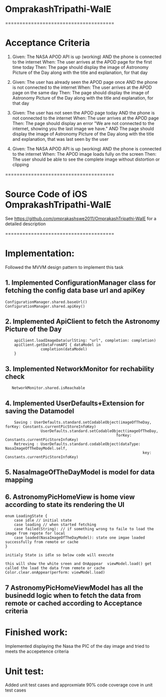 # OmprakashTripathi-WalE

======================================
# Acceptance Criteria


1. Given: The NASA APOD API is up (working) AND the phone is connected to the internet When:
The user arrives at the APOD page for the first time today Then: The page should display the
image of Astronomy Picture of the Day along with the title and explanation, for that day

2. Given: The user has already seen the APOD page once AND the phone is not connected to
the internet When: The user arrives at the APOD page on the same day Then: The page
should display the image of Astronomy Picture of the Day along with the title and explanation,
for that day

3. Given: The user has not seen the APOD page today AND the phone is not connected to the
internet When: The user arrives at the APOD page Then: The page should display an error
"We are not connected to the internet, showing you the last image we have." AND The page
should display the image of Astronomy Picture of the Day along with the title and explanation,
that was last seen by the user

4. Given: The NASA APOD API is up (working) AND the phone is connected to the internet When:
The APOD image loads fully on the screen Then: The user should be able to see the complete
image without distortion or clipping

======================================
# Source Code of iOS OmprakashTripathi-WalE

  See https://github.com/omprakashswe2011/OmprakashTripathi-WalE for a detailed description 
  

======================================

# Implementation: 

 Followed the MVVM design pattern to implement this task

## 1. Implemented  ConfigurationManager class for fetching the config data base url and apiKey
    ConfigurationManager.shared.baseUrl() 
    ConfigurationManager.shared.apiKey() 

## 2. Implemented ApiClient to fetch the Astronomy Picture of the Day
        apiClient.loadImageData(urlSting: "url", completion: completion)
        apiClient.getDataFromAPI { dataModel in
                    completion(dataModel)
        }

## 3. Implemented NetworkMonitor for rechability check
       NetworkMonitor.shared.isReachable

## 4. Implemented UserDefaults+Extension for saving the Datamodel
        Saving : UserDefaults.standard.setCodableObject(imageOfTheDay, forKey: Constants.currentPicStoreInfoKey)
                    UserDefaults.standard.setCodableObject(imageOfTheDay,
                                                      forKey: Constants.currentPicStoreInfoKey)
        Retreving : UserDefaults.standard.codableObject(dataType: NasaImageOfTheDayModel.self,
                                                                  key: Constants.currentPicStoreInfoKey)

## 5. NasaImageOfTheDayModel is model for data mapping 

## 6. AstronomyPicHomeView is home view according to state its rendering the UI
    enum LoadingState {
        case idle // initial state
        case loading // when started fetching 
        case failed(String): // if something wrong to faile to load the image from repote for local
        case loaded(NasaImageOfTheDayModel): state one imgae loaded successfully from remote or cache
    }
    
    initialy State is idle so below code will execute

    this will show the white sreen and OnApppear  viewModel.load() get called the load the data from remote or cache
    Color.clear.onAppear(perform: viewModel.load) 
    
## 7 AstronomyPicHomeViewModel has all the businedd logic when to fetch the data from remote or cached according to Acceptance criteria 


# Finished work: 
 Implemented displaying  the Nasa the PIC of the day image and tried to meets the accepetence criteria 

# Unit test: 
Added unit test cases and approxmiate 90% code coverage cove in unit test cases

